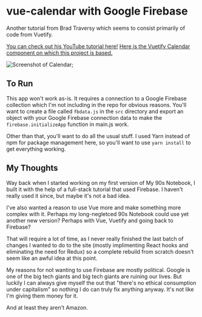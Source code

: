 # vue-calendar with Google Firebase

Another tutorial from Brad Traversy which seems to consist primarily of code from Vuetify.

[You can check out his YouTube tutorial here!](https://www.youtube.com/watch?v=2NOsjTT1b_k)
[Here is the Vuetify Calendar component on which this project is based.](https://vuetifyjs.com/en/components/calendars)

![Screenshot of Calendar](./screenshot.png, "Screenshot of Calendar");

## To Run

This app won't work as-is. It requires a connection to a Google Firebase collection which I'm not including in the repo for obvious reasons. You'll want to create a file called `fbdata.js` in the `src` directory and export an object with your Google Firebase connection data to make the `firebase.initializeApp` function in main.js work.

Other than that, you'll want to do all the usual stuff. I used Yarn instead of npm for package management here, so you'll want to use `yarn install` to get everything working.

## My Thoughts

Way back when I started working on my first version of My 90s Notebook, I built it with the help of a full-stack tutorial that used Firebase. I haven't really used it since, but maybe it's not a bad idea.

I've also wanted a reason to use Vue more and make something more complex with it. Perhaps my long-negletced 90s Notebook could use yet another new version? Perhaps with Vue, Vuetify and going back to Firebase?

That will require a lot of time, as I never really finished the last batch of changes I wanted to do to the site (mostly implimenting React hooks and eliminating the need for Redux) so a complete rebuild from scratch doesn't seem like an awful idea at this point.

My reasons for not wanting to use Firebase are mostly political. Google is one of the big tech giants and big tech giants are ruining our lives. But luckily I can always give myself the out that "there's no ethical consumption under capitalism" so nothing I do can truly fix anything anyway. It's not like I'm giving them money for it.

And at least they aren't Amazon.
